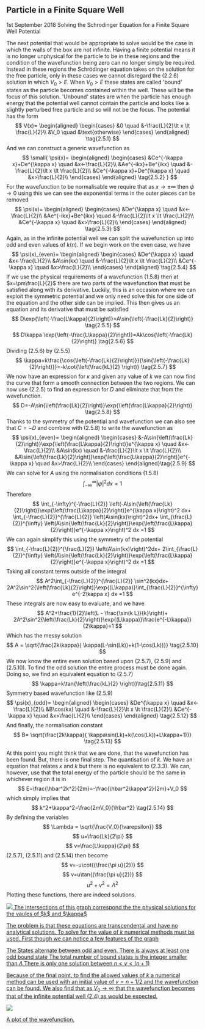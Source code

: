 ## Particle in a Finite Square Well
1st September 2018
Solving the Schrodinger Equation for a Finite Square Well Potential



The next potential that would be appropriate to solve would be the case in which the walls of the box are not infinite. Having a finite potential means it is no longer unphysical for the particle to be in these regions and the condition of the wavefunction being zero can no longer simply be required. Instead in these regions the Schrödinger equation takes on the solution for the free particle, only in these cases we cannot disregard the $(2.2.6)$ solution in which $V_0>E$. When $V_0>E$ these states are called 'bound' states as the particle becomes contained within the well. These will be the focus of this solution. 'Unbound' states are when the particle has enough energy that the potential well cannot contain the particle and looks like a slightly perturbed free particle and so will not be the focus. The potential has the form
$$
 V(x)=
 \begin{aligned}
	\begin{cases}
		&0 		\quad 	&-\frac{L}{2}\lt x \lt \frac{L}{2}\\
		&V_0 	\quad	&\text{otherwise}
	\end{cases}
	\end{aligned} \tag{2.5.1}
$$
And we can construct a generic wavefunction as
$$
\small{
 \psi(x)=
 \begin{aligned}
	\begin{cases}
		&Ce^{-\kappa x}+De^{\kappa x} 		\quad	&x<-\frac{L}{2}\\
		&Ae^{-ikx}+Be^{ikx} 		\quad 	&-\frac{L}{2}\lt x \lt \frac{L}{2}\\
		&Ce^{-\kappa x}+De^{\kappa x}  		\quad	&x>\frac{L}{2}\\
	\end{cases}
	\end{aligned} \tag{2.5.2}
}
$$
For the wavefunction to be normalisable we require that as $x \to \pm\infty$ then $\psi \to 0$ using this we can see the exponential terms in the outer pieces can be removed
$$
 \psi(x)=
 \begin{aligned}
	\begin{cases}
		&De^{\kappa x} 		\quad	&x<-\frac{L}{2}\\
		&Ae^{-ikx}+Be^{ikx} 		\quad 	&-\frac{L}{2}\lt x \lt \frac{L}{2}\\
		&Ce^{-\kappa x} 		\quad	&x>\frac{L}{2}\\
	\end{cases}
	\end{aligned} \tag{2.5.3}
$$
Again, as in the infinite potential well we can split the wavefunction up into odd and even values of $k(n)$. If we begin work on the even case, we have
$$
 \psi(x)_{even}=
 \begin{aligned}
	\begin{cases}
		&De^{\kappa x} 		\quad	&x<-\frac{L}{2}\\
		&A\sin(kx)		 \quad 	&-\frac{L}{2}\lt x \lt \frac{L}{2}\\
		&Ce^{-\kappa x} 		\quad	&x>\frac{L}{2}\\
	\end{cases}
	\end{aligned} \tag{2.5.4}
$$
If we use the physical requirements of a wavefunction $(1.5.8)$ then at $x=\pm\frac{L}{2}$ there are two parts of the wavefunction that must be satisfied along with its derivative. Luckily, this is an occasion where we can exploit the symmetric potential and we only need solve this for one side of the equation and the other side can be implied. This then gives us an equation and its derivative that must be satisfied
$$
D\exp{\left(-\frac{L\kappa}{2}\right)}=A\sin{\left(-\frac{Lk}{2}\right)}	\tag{2.5.5}
$$
$$
D\kappa \exp{\left(-\frac{L\kappa}{2}\right)}=Ak\cos{\left(-\frac{Lk}{2}\right)}	\tag{2.5.6}
$$
Dividing $(2.5.6)$ by $(2.5.5)$ 
$$
\kappa=k\frac{\cos{\left(-\frac{Lk}{2}\right)}}{\sin{\left(-\frac{Lk}{2}\right)}}=-k\cot{\left(\frac{kL}{2} \right)} \tag{2.5.7}
$$
We now have an expression for $\kappa$ and given any value of $k$ we can now find the curve that form a smooth connection between the two regions. We can now use $(2.2.5)$ to find an expression for $D$ and eliminate that from the wavefunction.
$$
D=-A\sin{\left(\frac{Lk}{2}\right)}\exp{\left(\frac{L\kappa}{2}\right)} \tag{2.5.8}
$$
Thanks to the symmetry of the potential and wavefunction we can also see that $C=-D$ and combine with $(2.5.8)$ to write the wavefunction as
$$
 \psi(x)_{even}=
 \begin{aligned}
	\begin{cases}
		&-A\sin{\left(\frac{Lk}{2}\right)}\exp{\left(\frac{L\kappa}{2}\right)}e^{\kappa x} 		\quad	&x<-\frac{L}{2}\\
		&A\sin(kx)		\quad	&-\frac{L}{2}\lt x \lt \frac{L}{2}\\
		&A\sin{\left(\frac{Lk}{2}\right)}\exp{\left(\frac{L\kappa}{2}\right)}e^{-\kappa x} 		\quad	&x>\frac{L}{2}\\
	\end{cases}
	\end{aligned}\tag{2.5.9}
$$
We can solve for $A$ using the normalisation conditions $(1.5.8)$
$$
\int_{-\infty}^{\infty}|\psi|^2 dx =1 
$$
Therefore
$$
\int_{-\infty}^{-\frac{L}{2}} \left(-A\sin{\left(\frac{Lk}{2}\right)}\exp{\left(\frac{L\kappa}{2}\right)}e^{\kappa x}\right)^2 dx+
\int_{-\frac{L}{2}}^{\frac{L}{2}} \left(A\sin(kx)\right)^2dx+
\int_{\frac{L}{2}}^{\infty} \left(A\sin{\left(\frac{Lk}{2}\right)}\exp{\left(\frac{L\kappa}{2}\right)}e^{-\kappa x}\right)^2 dx =1
$$
We can again simplify this using the symmetry of the potential
$$
\int_{-\frac{L}{2}}^{\frac{L}{2}} \left(A\sin(kx)\right)^2dx+
2\int_{\frac{L}{2}}^{\infty} \left(A\sin{\left(\frac{Lk}{2}\right)}\exp{\left(\frac{L\kappa}{2}\right)}e^{-\kappa x}\right)^2 dx =1
$$
Taking all constant terms outside of the integral
$$
A^2\int_{-\frac{L}{2}}^{\frac{L}{2}} \sin^2(kx)dx+
2A^2\sin^2{\left(\frac{Lk}{2}\right)}\exp{(L\kappa)}\int_{\frac{L}{2}}^{\infty} e^{-2\kappa x} dx =1
$$
These integrals are now easy to evaluate, and we have
$$
A^2+\frac{1}{2}\left(L - \frac{\sin(k L)}{k}\right)+
2A^2\sin^2{\left(\frac{Lk}{2}\right)}\exp{(L\kappa)}\frac{e^{-L\kappa}}{2\kappa}=1
$$
Which has the messy solution
$$
A = \sqrt{\frac{2k\kappa}{ \kappa(L-\sin(Lk))+k(1-\cos(Lk))}} \tag{2.5.10}
$$
We now know the entire even solution based upon $(2.5.7)$, $(2.5.9)$ and $(2.5.10)$. To find the odd solution the entire process must be done again. Doing so, we find an equivalent equation to $(2.5.7)$ 
$$
\kappa=k\tan{\left(\frac{kL}{2} \right)}\tag{2.5.11}
$$
Symmetry based wavefunction like $(2.5.9)$
$$
\psi(x)_{odd}=
\begin{aligned}
	\begin{cases}
		&De^{\kappa x} 		\quad	&x<-\frac{L}{2}\\
		&B\cos(kx)		\quad 	&-\frac{L}{2}\lt x \lt \frac{L}{2}\\
		&Ce^{-\kappa x} 		\quad	&x>\frac{L}{2}\\
	\end{cases}
	\end{aligned} \tag{2.5.12}
$$
And finally, the normalisation constant 
$$
B= \sqrt{\frac{2k\kappa}{ \kappa\sin(Lk)+k(\cos(Lk))+L\kappa+1)}} \tag{2.5.13}
$$

At this point you might think that we are done, that the wavefunction has been found. But, there is one final step. The quantisation of $k$. We have an equation that relates $\kappa$ and $k$ but there is no equivalent to $(2.3.3)$. We can, however, use that the total energy of the particle should be the same in whichever region it is in
$$
E=\frac{\hbar^2k^2}{2m}=-\frac{\hbar^2\kappa^2}{2m}+V_0
$$
which simply implies that
$$
k^2+\kappa^2=\frac{2mV_0}{\hbar^2} \tag{2.5.14}
$$
By defining the variables 
$$
\Lambda = \sqrt{\frac{V_0}{\varepsilon}}
$$
$$
u=\frac{Lk}{2\pi}
$$
$$
v=\frac{L\kappa}{2\pi}
$$
$(2.5.7)$, $(2.5.11)$ and $(2.5.14)$ then become
$$
v=-u\cot{(\frac{\pi u}{2})}
$$
$$
v=u\tan{(\frac{\pi u}{2})}
$$
$$
u^2+v^2=\Lambda^2
$$
Plotting these functions, there are indeed solutions.


<a href="https://www.desmos.com/calculator/hhskmovpjt">
<img src="/post/particleinabox3/252.png">
The intersections of this graph correspond the the physical solutions for the vaules of $k$ and $\kappa$


The problem is that these equations are transcendental and have no analytical solutions. To solve for the value of $k$ numerical methods must be used. First though we can notice a few features of the graph


The States alternate between odd and even.
There is always at least one odd bound state
The total number of bound states is the integer smaller than $\Lambda$
There is only one solution between $n< v < (n+1)$ 


Because of the final point, to find the allowed values of $k$ a numerical method can be used with an initial value of $v=n+1/2$ and the wavefunction can be found. We also find that as $V_0 \to \infty$ that the wavefunction becomes that of the infinite potential well $(2.4)$ as would be expected.


<a href="https://www.desmos.com/calculator/obikem00ni">
	<img src="/post/particleinabox3/251.png">
	
A plot of the wavefunction.

